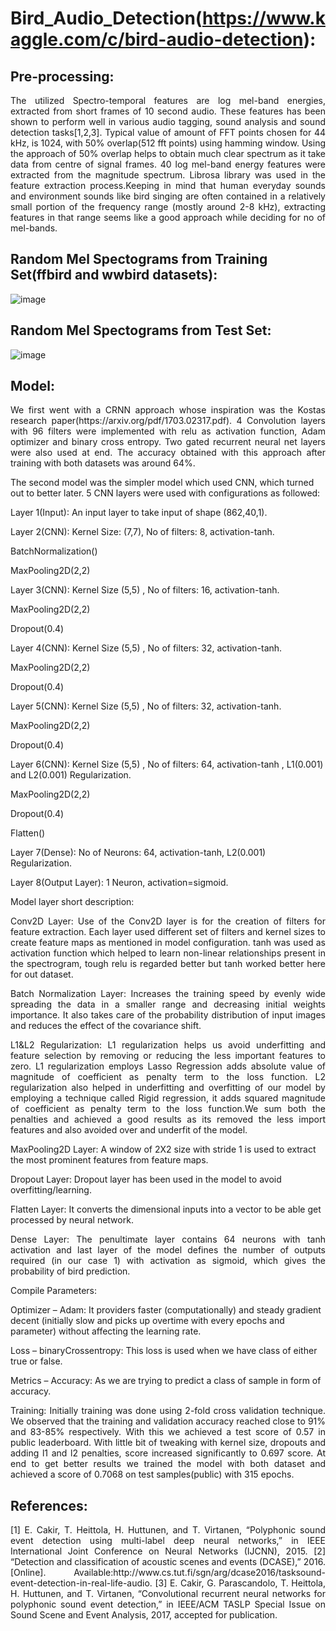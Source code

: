 # Bird_Audio_Detection(https://www.kaggle.com/c/bird-audio-detection):

## Pre-processing: 
<p align="justify">
The utilized Spectro-temporal features are log mel-band energies, extracted from short frames of 10 second audio. These features has been shown to perform well in various
audio tagging, sound analysis and sound detection tasks[1,2,3]. Typical value of amount of FFT points chosen for 44 kHz, is 1024, with 50% overlap(512 fft points) using 
hamming window. Using the approach of 50% overlap helps to obtain much clear spectrum as it take data from centre of signal frames. 40 log mel-band energy features were 
extracted from the magnitude spectrum. Librosa library was used in the feature extraction process.Keeping in mind that human everyday sounds and environment sounds like bird 
singing are often contained in a relatively small portion of the frequency range (mostly around 2-8 kHz), extracting features in that range seems like a good approach while 
deciding for no of mel-bands.
</p>

## Random Mel Spectograms from Training Set(ffbird and wwbird datasets):

![image](https://user-images.githubusercontent.com/42828760/102864316-9ac10680-443c-11eb-8081-6a7e8edc59dd.png)

## Random Mel Spectograms from Test Set:

![image](https://user-images.githubusercontent.com/42828760/102869133-d7dcc700-4443-11eb-9c46-f029e27f14d8.png)


## Model:
<p align="justify">
We first went with a CRNN approach whose inspiration was the Kostas research paper(https://arxiv.org/pdf/1703.02317.pdf). 4 Convolution layers with 96 filters were implemented with relu as activation function, Adam optimizer and binary cross entropy. Two gated recurrent neural net layers were also used at end. The accuracy obtained with this approach after training with both datasets was around 64%. 
</p>
The second model was the simpler model which used CNN, which turned out to better later. 5 CNN layers were used with configurations as followed: 

Layer 1(Input): An input layer to take input of shape (862,40,1). 

Layer 2(CNN): Kernel Size: (7,7), No of filters: 8, activation-tanh. 

BatchNormalization() 

MaxPooling2D(2,2) 

Layer 3(CNN): Kernel Size (5,5) , No of filters: 16, activation-tanh. 

MaxPooling2D(2,2) 

Dropout(0.4) 

Layer 4(CNN): Kernel Size (5,5) , No of filters: 32, activation-tanh. 

MaxPooling2D(2,2) 

Dropout(0.4) 

Layer 5(CNN): Kernel Size (5,5) , No of filters: 32, activation-tanh. 

MaxPooling2D(2,2) 

Dropout(0.4) 

Layer 6(CNN): Kernel Size (5,5) , No of filters: 64, activation-tanh , L1(0.001) and L2(0.001) Regularization. 

MaxPooling2D(2,2) 

Dropout(0.4) 

Flatten() 

Layer 7(Dense): No of Neurons: 64, activation-tanh, L2(0.001) Regularization.  

Layer 8(Output Layer): 1 Neuron, activation=sigmoid. 

 

Model layer short description: 
<p align="justify">
Conv2D Layer: Use of the Conv2D layer is for the creation of filters for feature extraction. Each layer used different set of filters and kernel sizes to create feature maps as mentioned in model configuration. tanh was used as activation function which helped to learn non-linear relationships present in the spectrogram, tough relu is regarded better but tanh worked better here for out dataset. 
</p>
<p align="justify">
Batch Normalization Layer: Increases the training speed by evenly wide spreading the data in a smaller range and decreasing initial weights importance.  It also takes care of the probability distribution of input images and reduces the effect of the covariance shift.  
</p>
<p align="justify">
L1&L2 Regularization: L1 regularization helps us avoid underfitting and feature selection by removing or reducing the less important features to zero. L1 regularization employs Lasso Regression adds absolute value of magnitude of coefficient as penalty term to the loss function. L2 regularization also helped in underfitting and overfitting of our model by employing a technique called Rigid regression, it adds squared magnitude of coefficient as penalty term to the loss function.We  sum  both the penalties and achieved a good results as its removed the less import features and also avoided over and underfit of the model.  
</p>
MaxPooling2D Layer: A window of 2X2 size with stride 1 is used to extract the most prominent features from feature maps.  

Dropout Layer: Dropout layer has been used in the model to avoid overfitting/learning.  

Flatten Layer: It converts the dimensional inputs into a vector to be able get processed by neural network.  

<p align="justify">
Dense Layer: The penultimate layer contains 64 neurons with tanh activation and last layer of the model defines the number of outputs required (in our case 1) with activation as sigmoid, which gives the probability of bird prediction. 
</p>
Compile Parameters: 

Optimizer – Adam: It providers faster (computationally) and steady gradient decent (initially slow and picks up overtime with every epochs and parameter) without affecting the learning rate.  

Loss – binaryCrossentropy: This loss is used when we have class of either true or false. 

Metrics – Accuracy: As we are trying to predict a class of sample in form of accuracy. 
<p align="justify">
Training: Initially training was done using 2-fold cross validation technique. We observed that the training and validation accuracy reached close to  91% and 83-85% respectively. With this we achieved a test score of 0.57 in public leaderboard. With little bit of tweaking with kernel size, dropouts and adding l1 and l2 penalties, score increased significantly to 0.697 score. At end to get better results we trained the model with both dataset and achieved a score of 0.7068 on test samples(public) with 315 epochs.  
</p>

## References:
<p align="justify">
[1] E. Cakir, T. Heittola, H. Huttunen, and T. Virtanen, “Polyphonic sound event detection using multi-label deep neural networks,” in IEEE International Joint Conference on Neural Networks (IJCNN), 2015.
[2] “Detection and classification of acoustic scenes and events (DCASE),” 2016. [Online]. Available:http://www.cs.tut.fi/sgn/arg/dcase2016/tasksound-event-detection-in-real-life-audio.
[3] E. Cakir, G. Parascandolo, T. Heittola, H. Huttunen, and T. Virtanen, “Convolutional recurrent neural networks for polyphonic sound event detection,” in IEEE/ACM TASLP Special Issue on Sound Scene and Event Analysis, 2017, accepted for publication.
</p>

